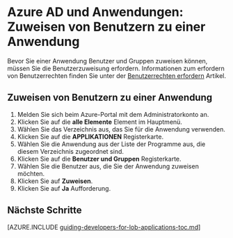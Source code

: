<properties
    pageTitle="Azure AD und Anwendungen: Zuweisen von Benutzern zu einer Anwendung | Microsoft Azure"
    description="Informationen zum Implementieren der Zuweisung von Benutzern für Azure-Anwendungen"
    services="active-directory"
    documentationCenter=""
    authors="IHenkel"
    manager="stevenpo"
    editor=""/>

<tags
    ms.service="active-directory"
    ms.workload="identity"
    ms.tgt_pltfrm="na"
    ms.devlang="na"
    ms.topic="article"
    ms.date="10/09/2015"
    ms.author="inhenk"/>

# Azure AD und Anwendungen: Zuweisen von Benutzern zu einer Anwendung
Bevor Sie einer Anwendung Benutzer und Gruppen zuweisen können, müssen Sie die Benutzerzuweisung erfordern.  Informationen zum erfordern von Benutzerrechten finden Sie unter der [Benutzerrechten erfordern](active-directory-applications-guiding-developers-requiring-user-assignment.md) Artikel.

## Zuweisen von Benutzern zu einer Anwendung
1. Melden Sie sich beim Azure-Portal mit dem Administratorkonto an.
2. Klicken Sie auf die **alle Elemente** Element im Hauptmenü.
3. Wählen Sie das Verzeichnis aus, das Sie für die Anwendung verwenden.
4. Klicken Sie auf die **APPLIKATIONEN** Registerkarte.
5. Wählen Sie die Anwendung aus der Liste der Programme aus, die diesem Verzeichnis zugeordnet sind.
6. Klicken Sie auf die **Benutzer und Gruppen** Registerkarte.
8. Wählen Sie die Benutzer aus, die Sie der Anwendung zuweisen möchten.
9. Klicken Sie auf **Zuweisen**.
10. Klicken Sie auf **Ja** Aufforderung.

## Nächste Schritte
[AZURE.INCLUDE [guiding-developers-for-lob-applications-toc.md](../../includes/active-directory-applications-guiding-developers-for-lob-applications-toc.md)]


